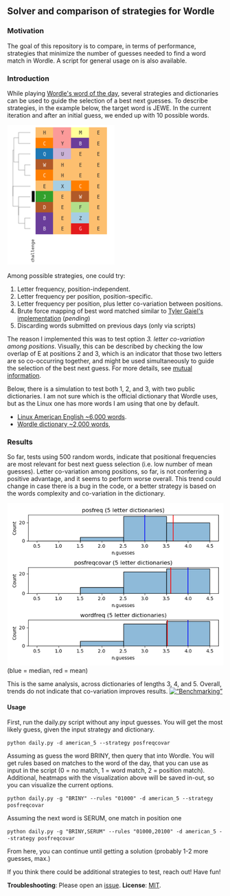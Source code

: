 ## Solver and comparison of strategies for Wordle

### Motivation
The goal of this repository is to compare, in terms of performance, strategies that minimize the number of guesses needed to find a word match in Wordle. A script for general usage on is also available.

### Introduction
While playing [Wordle's word of the day](https://www.powerlanguage.co.uk/wordle/), several strategies and dictionaries can be used to guide the selection of a best next guesses. To describe strategies, in the example below, the target word is JEWE. In the current iteration and after an initial guess, we ended up with 10 possible words.

<a href="https://github.com/ilibarra/wordle_solver/blob/main/data/clustering_example.png" target="_blank"><img src="https://github.com/ilibarra/wordle_solver/blob/main/data/clustering_example.png" alt="Clustering example" id="bg" width="250px" height="325px" /></a>

Among possible strategies, one could try:

1. Letter frequency, position-independent.
2. Letter frequency per position, position-specific.
3. Letter frequency per position, plus letter co-variation between positions.
4. Brute force mapping of best word matched similar to [Tyler Gaiel's implementation](https://medium.com/@tglaiel/the-mathematically-optimal-first-guess-in-wordle-cbcb03c19b0a) (*pending*)
5. Discarding words submitted on previous days (only via scripts)

The reason I implemented this was to test option *3. letter co-variation among positions*. Visually, this can be described by checking the low overlap of E at positions 2 and 3, which is an indicator that those two letters are so co-occurring together, and might be used simultaneously to guide the selection of the best next guess. For more details, see [mutual information](https://en.wikipedia.org/wiki/Mutual_information).

Below, there is a simulation to test both 1, 2, and 3, with two public dictionaries. I am not sure which is the official dictionary that Wordle uses, but as the Linux one has more words I am using that one by default.
- [Linux American English ~6,000 words](data/american-english).
- [Wordle dictionary ~2,000 words](https://github.com/hannahcode/wordle/blob/main/src/constants/wordlist.ts),

### Results

So far, tests using 500 random words, indicate that positional frequencies are most relevant for best next guess selection (i.e. low number of mean guesses). Letter co-variation among positions, so far, is not conferring a positive advantage, and it seems to perform worse overall. This trend could change in case there is a bug in the code, or a better strategy is based on the words complexity and co-variation in the dictionary.

<a href="https://github.com/ilibarra/wordle_solver/blob/main/out/benchmarking_5letters.png" target="_blank"><img src="https://github.com/ilibarra/wordle_solver/blob/main/out/benchmarking_5letters.png" alt=“Benchmarking” id=“bg” width=“200px” height=“600px” /></a>
(blue = median, red = mean)

This is the same analysis, across dictionaries of lengths 3, 4, and 5. Overall, trends do not indicate that co-variation improves results.
<a href="https://github.com/ilibarra/wordle_solver/blob/main/out/benchmark_results.png" target="_blank"><img src="https://github.com/ilibarra/wordle_solver/blob/main/out/benchmark_results.png" alt=“Benchmarking” id=“bg” width=“600px” height=“300px” /></a>



#### Usage
First, run the daily.py script without any input guesses. You will get the most likely guess, given the input strategy and dictionary.
```
python daily.py -d american_5 --strategy posfreqcovar
```

Assuming as guess the word BRINY, then query that into Wordle. You will get rules based on matches to the word of the day, that you can use as input in the script (0 = no match, 1 = word match, 2 = position match). Additional, heatmaps with the visualization above will be saved in-out, so you can visualize the current options.
```
python daily.py -g "BRINY" --rules "01000" -d american_5 --strategy posfreqcovar
```

Assuming the next word is SERUM, one match in position one
```
python daily.py -g "BRINY,SERUM" --rules "01000,20100" -d american_5 --strategy posfreqcovar
```
From here, you can continue until getting a solution (probably 1-2 more guesses, max.)

If you think there could be additional strategies to test, reach out! Have fun!

**Troubleshooting**: Please open an [issue](https://github.com/ilbarra/wordle_solver/issues).
**License**: [MIT](https://github.com/ilibarra/wordle_solver/blob/main/LICENSE).

